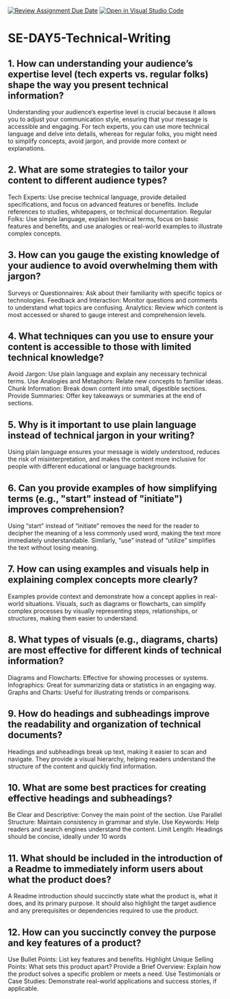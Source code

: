 [![Review Assignment Due Date](https://classroom.github.com/assets/deadline-readme-button-22041afd0340ce965d47ae6ef1cefeee28c7c493a6346c4f15d667ab976d596c.svg)](https://classroom.github.com/a/zsAR-pyY)
[![Open in Visual Studio Code](https://classroom.github.com/assets/open-in-vscode-2e0aaae1b6195c2367325f4f02e2d04e9abb55f0b24a779b69b11b9e10269abc.svg)](https://classroom.github.com/online_ide?assignment_repo_id=18533603&assignment_repo_type=AssignmentRepo)
# SE-DAY5-Technical-Writing
## 1. How can understanding your audience’s expertise level (tech experts vs. regular folks) shape the way you present technical information?
Understanding your audience’s expertise level is crucial because it allows you to adjust your communication style, ensuring that your message is accessible and engaging. For tech experts, you can use more technical language and delve into details, whereas for regular folks, you might need to simplify concepts, avoid jargon, and provide more context or explanations.
## 2. What are some strategies to tailor your content to different audience types?
Tech Experts: Use precise technical language, provide detailed specifications, and focus on advanced features or benefits. Include references to studies, whitepapers, or technical documentation.
Regular Folks: Use simple language, explain technical terms, focus on basic features and benefits, and use analogies or real-world examples to illustrate complex concepts.
## 3. How can you gauge the existing knowledge of your audience to avoid overwhelming them with jargon?
Surveys or Questionnaires: Ask about their familiarity with specific topics or technologies.
Feedback and Interaction: Monitor questions and comments to understand what topics are confusing.
Analytics: Review which content is most accessed or shared to gauge interest and comprehension levels.
## 4. What techniques can you use to ensure your content is accessible to those with limited technical knowledge?
Avoid Jargon: Use plain language and explain any necessary technical terms.
Use Analogies and Metaphors: Relate new concepts to familiar ideas.
Chunk Information: Break down content into small, digestible sections.
Provide Summaries: Offer key takeaways or summaries at the end of sections.
## 5. Why is it important to use plain language instead of technical jargon in your writing?
Using plain language ensures your message is widely understood, reduces the risk of misinterpretation, and makes the content more inclusive for people with different educational or language backgrounds.
## 6. Can you provide examples of how simplifying terms (e.g., "start" instead of "initiate") improves comprehension?
Using “start” instead of “initiate” removes the need for the reader to decipher the meaning of a less commonly used word, making the text more immediately understandable. Similarly, “use” instead of “utilize” simplifies the text without losing meaning.
## 7. How can using examples and visuals help in explaining complex concepts more clearly?
Examples provide context and demonstrate how a concept applies in real-world situations. Visuals, such as diagrams or flowcharts, can simplify complex processes by visually representing steps, relationships, or structures, making them easier to understand.
## 8. What types of visuals (e.g., diagrams, charts) are most effective for different kinds of technical information?
Diagrams and Flowcharts: Effective for showing processes or systems.
Infographics: Great for summarizing data or statistics in an engaging way.
Graphs and Charts: Useful for illustrating trends or comparisons.
## 9. How do headings and subheadings improve the readability and organization of technical documents?
Headings and subheadings break up text, making it easier to scan and navigate. They provide a visual hierarchy, helping readers understand the structure of the content and quickly find information.
## 10. What are some best practices for creating effective headings and subheadings?
Be Clear and Descriptive: Convey the main point of the section.
Use Parallel Structure: Maintain consistency in grammar and style.
Use Keywords: Help readers and search engines understand the content.
Limit Length: Headings should be concise, ideally under 10 words
## 11. What should be included in the introduction of a Readme to immediately inform users about what the product does?
A Readme introduction should succinctly state what the product is, what it does, and its primary purpose. It should also highlight the target audience and any prerequisites or dependencies required to use the product.
## 12. How can you succinctly convey the purpose and key features of a product?
Use Bullet Points: List key features and benefits.
Highlight Unique Selling Points: What sets this product apart?
Provide a Brief Overview: Explain how the product solves a specific problem or meets a need.
Use Testimonials or Case Studies: Demonstrate real-world applications and success stories, if applicable.

